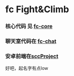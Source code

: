 # fc Fight&Climb

###  核心代码 见 [fc-core](https://github.com/Sujia2019/fc/tree/master/fc-core)

###  聊天室代码在 [fc-chat](https://github.com/Sujia2019/fc/tree/master/fc-chat)

###  安卓前端在[sccProject](https://github.com/Sujia2019/sccProject)

好吧，起名字有点low
